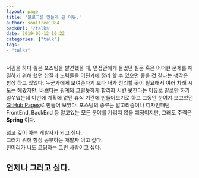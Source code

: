 ```yaml
---
layout: page
title: '블로그를 만들게 된 이유.'
author: soultree1984
backUrl: '/talks'
date: 2019-06-12 10:22
categories: ["talk"]
tags: 
- "talks"
---
```


서핑을 하다 좋은 포스팅을 발견했을 때, 면접관에게 들었던 질문 혹은 어떠한 문제를 해결하기 위해 했던 삽질과 노력들을 어딘가에 정리 할 수 있으면 좋을 것 같다는 생각은 항상 하고 있었다.
누군가에게 보여준다기 보다 내가 정리할 곳이 필요해서 여러 차례 시도는 해봤지만,
바쁘다는 핑계와 그럴듯하게 합리화 시킨 못한다는 이유로 말로만 하기 일쑤였는데 
이번에 계획에 없던 휴식 기간에 만들어보기로 하고 그동안 눈여겨 보고있던 [GitHub Pages][pages]로 만들어 보았다.
포스팅의 종류는 알고리즘이나 디자인패턴 FrontEnd, BackEnd 등 알고있는 모든 분야를 가리지 않을 예정이지만,
그래도 주력은 **Spring** 이다.
 
넓고 깊이 아는 개발자가 되고 싶다.<br/>
그러기 위해 항상 공부하는 개발자 이고 싶다.<br/>
흰머리가 나도 코딩하는 그런 사람이고 싶다.<br/>

## 언제나 그러고 싶다. ##

[pages]:https://pages.github.com
